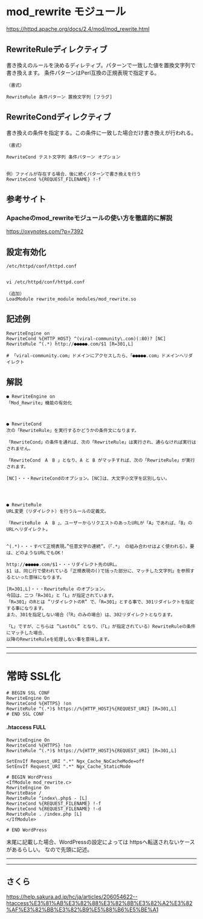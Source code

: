 # mod_rewrite モジュール
https://httpd.apache.org/docs/2.4/mod/mod_rewrite.html


## RewriteRuleディレクティブ

書き換えのルールを決めるディレティブ。パターンで一致した値を置換文字列で書き換えます。
条件パターンはPerl互換の正規表現で指定する。

```
（書式）

RewriteRule 条件パターン 置換文字列 [フラグ]
```

## RewriteCondディレクティブ

書き換えの条件を指定する。この条件に一致した場合だけ書き換えが行われる。

```
（書式）

RewriteCond テスト文字列 条件パターン オプション


例）ファイルが存在する場合、後に続くパターンで書き換えを行う
RewriteCond %{REQUEST_FILENAME} !-f
```


## 参考サイト
### Apacheのmod_rewriteモジュールの使い方を徹底的に解説
https://oxynotes.com/?p=7392









## 設定有効化
```
/etc/httpd/conf/httpd.conf


vi /etc/httpd/conf/httpd.conf

（追加）
LoadModule rewrite_module modules/mod_rewrite.so
```

## 記述例
```
RewriteEngine on
RewriteCond %{HTTP_HOST} ^(viral-community\.com)(:80)? [NC]
RewriteRule ^(.*) http://●●●●●.com/$1 [R=301,L]

# 「viral-community.com」ドメインにアクセスしたら、「●●●●●.com」ドメインへリダイレクト
```
## 解説
```
● RewriteEngine on 
「Mod_Rewrite」機能の有効化



● RewriteCond
次の「RewriteRule」を実行するかどうかの条件文になります。

「RewriteCond」の条件を通れば、次の「RewriteRule」は実行され、通らなければ実行はされません。

「RewriteCond　A　B 」となり、A と B がマッチすれば、次の「RewriteRule」が実行されます。

[NC]・・・RewriteCondのオプション。[NC]は、大文字小文字を区別しない。




● RewriteRule
URL変更（リダイレクト）を行うルールの定義文。

「RewriteRule　A　B 」、ユーザーからリクエストのあったURLが「A」であれば、「B」のURLへリダイレクト。


^(.*)・・・すべて正規表現。”任意文字の連続”。（「.*」 の組み合わせはよく使われる）。要は、どのようなURLでもOK！

http://●●●●●.com/$1・・・リダイレクト先のURL。
$1 は、同じ行で使われている「正規表現の()で括った部分に、マッチした文字列」を参照するといった意味になります。

[R=301,L]・・・RewriteRule のオプション。
今回は、二つ「R=301」と「L」が指定されています。
「R=301」のRとは ”リダイレクトのR” で、「R=301」とする事で、301リダイレクトを指定する事になります。
また、301を指定しない場合（「R」のみの場合）は、302リダイレクトとなります。

「L」ですが、こちらは ”LastのL” となり、（「L」が指定されている）RewriteRuleの条件にマッチした場合、
以降のRewriteRuleを処理しない事を意味します。
```

_________________________________________________________________________________________
_________________________________________________________________________________________
# 常時 SSL化

```
# BEGIN SSL CONF
RewriteEngine On
RewriteCond %{HTTPS} !on
RewriteRule ^(.*)$ https://%{HTTP_HOST}%{REQUEST_URI} [R=301,L]
# END SSL CONF
```

#### .htaccess   FULL
```
RewriteEngine On
RewriteCond %{HTTPS} !on
RewriteRule ^(.*)$ https://%{HTTP_HOST}%{REQUEST_URI} [R=301,L]

SetEnvIf Request_URI ".*" Ngx_Cache_NoCacheMode=off
SetEnvIf Request_URI ".*" Ngx_Cache_StaticMode

# BEGIN WordPress
<IfModule mod_rewrite.c>
RewriteEngine On
RewriteBase /
RewriteRule ^index\.php$ - [L]
RewriteCond %{REQUEST_FILENAME} !-f
RewriteCond %{REQUEST_FILENAME} !-d
RewriteRule . /index.php [L]
</IfModule>

# END WordPress
```

末尾に記載した場合、WordPressの設定によっては httpsへ転送されないケースがあるらしい。
なので先頭に記述。

_________________________________________________________________________________________
_________________________________________________________________________________________
 ## さくら
https://help.sakura.ad.jp/hc/ja/articles/206054622--htaccess%E3%81%AB%E3%82%88%E3%82%8B%E3%82%A2%E3%82%AF%E3%82%BB%E3%82%B9%E5%88%B6%E5%BE%A1


